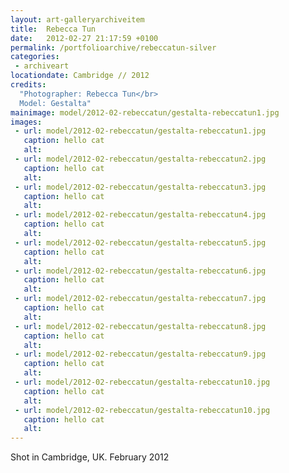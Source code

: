 ```yaml
---
layout: art-galleryarchiveitem
title:  Rebecca Tun
date:   2012-02-27 21:17:59 +0100
permalink: /portfolioarchive/rebeccatun-silver
categories:
 - archiveart
locationdate: Cambridge // 2012
credits:
  "Photographer: Rebecca Tun</br>
  Model: Gestalta"
mainimage: model/2012-02-rebeccatun/gestalta-rebeccatun1.jpg
images:
 - url: model/2012-02-rebeccatun/gestalta-rebeccatun1.jpg
   caption: hello cat
   alt:
 - url: model/2012-02-rebeccatun/gestalta-rebeccatun2.jpg
   caption: hello cat
   alt:
 - url: model/2012-02-rebeccatun/gestalta-rebeccatun3.jpg
   caption: hello cat
   alt:
 - url: model/2012-02-rebeccatun/gestalta-rebeccatun4.jpg
   caption: hello cat
   alt:
 - url: model/2012-02-rebeccatun/gestalta-rebeccatun5.jpg
   caption: hello cat
   alt:
 - url: model/2012-02-rebeccatun/gestalta-rebeccatun6.jpg
   caption: hello cat
   alt:
 - url: model/2012-02-rebeccatun/gestalta-rebeccatun7.jpg
   caption: hello cat
   alt:
 - url: model/2012-02-rebeccatun/gestalta-rebeccatun8.jpg
   caption: hello cat
   alt:
 - url: model/2012-02-rebeccatun/gestalta-rebeccatun9.jpg
   caption: hello cat
   alt:
 - url: model/2012-02-rebeccatun/gestalta-rebeccatun10.jpg
   caption: hello cat
   alt:
 - url: model/2012-02-rebeccatun/gestalta-rebeccatun10.jpg
   caption: hello cat
   alt:
---
```


Shot in Cambridge, UK. February 2012
